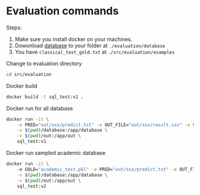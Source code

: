 # Evaluation commands

Steps:
1. Make sure you install docker on your machines.
2. Dowonload [database](https://drive.google.com/file/d/1mkCx2GOFIqNesD4y8TDAO1yX1QZORP5w/view) to your folder at `./evaluation/database`
3. You have `classical_test_gold.txt` at `./src/evaluation/examples`

Change to evaluation directory

```bash
cd src/evaluation
```

Docker build
```bash
docker build -t sql_test:v1 .
```

<!-- Docker run
```bash
docker run -it \
  -v $(pwd)/database:/app/database \
  -v $(pwd)/out:/app/out \
  sql_test:v1
``` -->

Docker run for all database
```bash
docker run -it \
    -e PRED="out/xxx/predict.txt" -e OUT_FILE="out/xxx/result.csv" -e SUBSET="academic" -e RESULT_PATH="out/xxx/result.txt" \
    -v $(pwd)/database:/app/database \
    -v $(pwd)/out:/app/out \
    sql_test:v1

```


Docker run sampled academic database
```bash
docker run -it \                                          
    -e GOLD="academic_test.pkl" -e PRED="out/xxx/predict.txt" -e OUT_FILE="out/xxx/result.csv" -e SUBSET="academic" -e RESULT_PATH="out/xxx/result.txt" \
    -v $(pwd)/database:/app/database \
    -v $(pwd)/out:/app/out \
    sql_test:v2
```